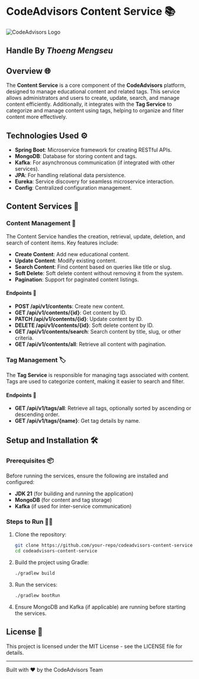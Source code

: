 # CodeAdvisors Content Service 📚

![CodeAdvisors Logo](http://167.172.78.79:8090/api/v1/files/preview?fileName=b5d01918-2824-48d7-83e0-fb557ce6bd73_2024-12-21T18-28-24.856529397.jpg)

## Handle By ***Thoeng Mengseu***

## Overview 🌐
The **Content Service** is a core component of the **CodeAdvisors** platform, designed to manage educational content and related tags. This service allows administrators and users to create, update, search, and manage content efficiently. Additionally, it integrates with the **Tag Service** to categorize and manage content using tags, helping to organize and filter content more effectively.

## Technologies Used ⚙️
- **Spring Boot**: Microservice framework for creating RESTful APIs.
- **MongoDB**: Database for storing content and tags.
- **Kafka**: For asynchronous communication (if integrated with other services).
- **JPA**: For handling relational data persistence.
- **Eureka**: Service discovery for seamless microservice interaction.
- **Config**: Centralized configuration management.

## Content Services 📝

### Content Management 📄
The Content Service handles the creation, retrieval, update, deletion, and search of content items. Key features include:

- **Create Content**: Add new educational content.
- **Update Content**: Modify existing content.
- **Search Content**: Find content based on queries like title or slug.
- **Soft Delete**: Soft delete content without removing it from the system.
- **Pagination**: Support for paginated content listings.

#### Endpoints 🚀

- **POST /api/v1/contents**: Create new content.
- **GET /api/v1/contents/{id}**: Get content by ID.
- **PATCH /api/v1/contents/{id}**: Update content by ID.
- **DELETE /api/v1/contents/{id}**: Soft delete content by ID.
- **GET /api/v1/contents/search**: Search content by title, slug, or other criteria.
- **GET /api/v1/contents/all**: Retrieve all content with pagination.

### Tag Management 🏷️
The **Tag Service** is responsible for managing tags associated with content. Tags are used to categorize content, making it easier to search and filter.

#### Endpoints 🚀

- **GET /api/v1/tags/all**: Retrieve all tags, optionally sorted by ascending or descending order.
- **GET /api/v1/tags/{name}**: Get tag details by name.

## Setup and Installation 🛠️

### Prerequisites 📦
Before running the services, ensure the following are installed and configured:
- **JDK 21** (for building and running the application)
- **MongoDB** (for content and tag storage)
- **Kafka** (if used for inter-service communication)

### Steps to Run 🚶‍♂️

1. Clone the repository:
   ```bash
   git clone https://github.com/your-repo/codeadvisors-content-service.git
   cd codeadvisors-content-service
   ```

2. Build the project using Gradle:
   ```bash
   ./gradlew build
   ```

3. Run the services:
   ```bash
   ./gradlew bootRun
   ```

4. Ensure MongoDB and Kafka (if applicable) are running before starting the services.

## License 📜
This project is licensed under the MIT License - see the LICENSE file for details.

---
Built with ❤️ by the CodeAdvisors Team